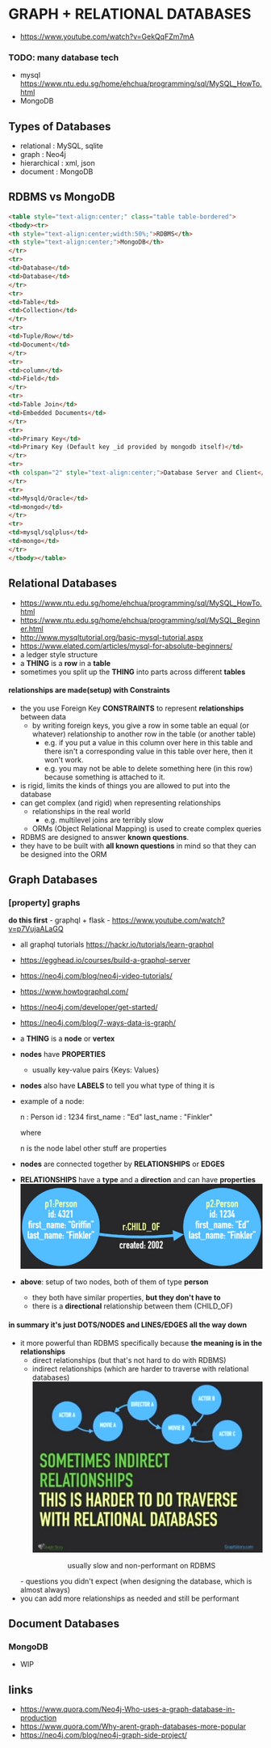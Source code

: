 # GRAPH + RELATIONAL DATABASES
- https://www.youtube.com/watch?v=GekQqFZm7mA

### TODO: many database tech
- mysql https://www.ntu.edu.sg/home/ehchua/programming/sql/MySQL_HowTo.html
- MongoDB

## Types of Databases
- relational : MySQL, sqlite
- graph : Neo4j
- hierarchical : xml, json
- document : MongoDB

## RDBMS vs MongoDB
```html
<table style="text-align:center;" class="table table-bordered">
<tbody><tr>
<th style="text-align:center;width:50%;">RDBMS</th>
<th style="text-align:center;">MongoDB</th>
</tr>
<tr>
<td>Database</td>
<td>Database</td>
</tr>
<tr>
<td>Table</td>
<td>Collection</td>
</tr>
<tr>
<td>Tuple/Row</td>
<td>Document</td>
</tr>
<tr>
<td>column</td>
<td>Field</td>
</tr>
<tr>
<td>Table Join</td>
<td>Embedded Documents</td>
</tr>
<tr>
<td>Primary Key</td>
<td>Primary Key (Default key _id provided by mongodb itself)</td>
</tr>
<tr>
<th colspan="2" style="text-align:center;">Database Server and Client</th>
</tr>
<tr>
<td>Mysqld/Oracle</td>
<td>mongod</td>
</tr>
<tr>
<td>mysql/sqlplus</td>
<td>mongo</td>
</tr>
</tbody></table>
```

## Relational Databases
- https://www.ntu.edu.sg/home/ehchua/programming/sql/MySQL_HowTo.html
- https://www.ntu.edu.sg/home/ehchua/programming/sql/MySQL_Beginner.html
- http://www.mysqltutorial.org/basic-mysql-tutorial.aspx
- https://www.elated.com/articles/mysql-for-absolute-beginners/
- a ledger style structure
- a **THING** is a **row** in a **table**
- sometimes you split up the **THING** into parts across different **tables**

#### relationships are made(setup) with Constraints

- the you use Foreign Key **CONSTRAINTS** to represent **relationships** between data
	- by writing foreign keys, you give a row in some table an equal (or whatever) relationship to another row in the table (or another table)
		- e.g. if you put a value in this column over here in this table and there isn't a corresponding value in this table over here, then it won't work.
		- e.g. you may not be able to delete something here (in this row) because something is attached to it.
- is rigid, limits the kinds of things you are allowed to put into the database
- can get complex (and rigid) when representing relationships
	- relationships in the real world
		- e.g. multilevel joins are terribly slow
	- ORMs (Object Relational Mapping) is used to create complex queries
- RDBMS are designed to answer **known questions**.
- they have to be built with **all known questions** in mind so that they can be designed into the ORM

## Graph Databases
### \[property\] graphs
**do this first**
	- graphql + flask
	- https://www.youtube.com/watch?v=p7VujaALaGQ
- all graphql tutorials https://hackr.io/tutorials/learn-graphql
- https://egghead.io/courses/build-a-graphql-server
- https://neo4j.com/blog/neo4j-video-tutorials/
- https://www.howtographql.com/
- https://neo4j.com/developer/get-started/
- https://neo4j.com/blog/7-ways-data-is-graph/
- a **THING** is a **node** or **vertex**
- **nodes** have **PROPERTIES**
	- usually key-value pairs {Keys: Values}
- **nodes** also have **LABELS** to tell you what type of thing it is
- example of a node:

	n : Person
	id : 1234
	first_name : "Ed"
	last_name : "Finkler"
	
	where

	n is the node label
	other stuff are properties
- **nodes** are connected together by **RELATIONSHIPS** or **EDGES**
- **RELATIONSHIPS** have a **type** and a **direction** and can have **properties**
![node example](./images/node-example.png)
- __above__: setup of two nodes, both of them of type **person**
	- they both have similar properties, **but they don't have to**
	- there is a **directional** relationship between them (CHILD_OF)

#### in summary it's just **DOTS/NODES** and **LINES/EDGES** all the way down

- it more powerful than RDBMS specifically because **the meaning is in the relationships**
	- direct relationships (but that's not hard to do with RDBMS)
	- indirect relationships (which are harder to traverse with relational databases)
	![indirect relationships](./images/indirect-relationships.png)
	<p align="center">usually slow and non-performant on RDBMS</p>
	- questions you didn't expect (when designing the database, which is almost always)
- you can add more relationships as needed and still be performant

## Document Databases
### MongoDB
- WIP

## links
- https://www.quora.com/Neo4j-Who-uses-a-graph-database-in-production
- https://www.quora.com/Why-arent-graph-databases-more-popular
- https://neo4j.com/blog/neo4j-graph-side-project/
